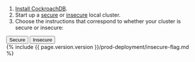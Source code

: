 1. [Install CockroachDB](install-cockroachdb.html).
2. Start up a [secure](secure-a-cluster.html) or [insecure](start-a-local-cluster.html) local cluster.
3. Choose the instructions that correspond to whether your cluster is secure or insecure:

<div class="filters filters-big clearfix">
  <button class="filter-button" data-scope="secure">Secure</button>
  <button class="filter-button" data-scope="insecure">Insecure</button>
</div>

<section class="filter-content" markdown="1" data-scope="insecure">
{%  include {{  page.version.version  }}/prod-deployment/insecure-flag.md %}
</section>